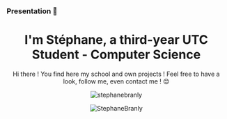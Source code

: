 ### Presentation 👋

<h1 align="center">I'm Stéphane, a third-year UTC Student - Computer Science</h1>
<p align="center"> Hi there ! You find here my school and own projects !
Feel free to have a look, follow me, even contact me ! 😊
</p>
<p align="center"> <img src="https://github-readme-stats.vercel.app/api?username=StephaneBranly&show_icons=true&count_private=true" alt="stephanebranly" /> </p>
<p align="center"> <img src="https://github-readme-stats.vercel.app/api/top-langs/?username=StephaneBranly&layout=compact" alt="StephaneBranly" /> </p>
